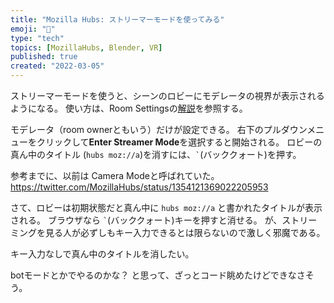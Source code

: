 ```yaml
---
title: "Mozilla Hubs: ストリーマーモードを使ってみる"
emoji: "🦝"
type: "tech"
topics: [MozillaHubs, Blender, VR]
published: true
created: "2022-03-05"
---
```


ストリーマーモードを使うと、シーンのロビーにモデレータの視界が表示されるようになる。
使い方は、Room Settingsの[解説](https://hubs.mozilla.com/docs/hubs-room-settings.html#camera-mode)を参照する。

モデレータ（room ownerともいう）だけが設定できる。
右下のプルダウンメニューをクリックして**Enter Streamer Mode**を選択すると開始される。
ロビーの真ん中のタイトル (`hubs moz://a`)を消すには、`` ` ``(バッククォート)を押す。

参考までに、以前は Camera Modeと呼ばれていた。
https://twitter.com/MozillaHubs/status/1354121369022205953

さて、ロビーは初期状態だと真ん中に `hubs moz://a` と書かれたタイトルが表示される。
ブラウザなら `` ` ``(バッククォート)キーを押すと消せる。
が、ストリーミングを見る人が必ずしもキー入力できるとは限らないので激しく邪魔である。

キー入力なしで真ん中のタイトルを消したい。

botモードとかでやるのかな？
と思って、ざっとコード眺めたけどできなさそう。